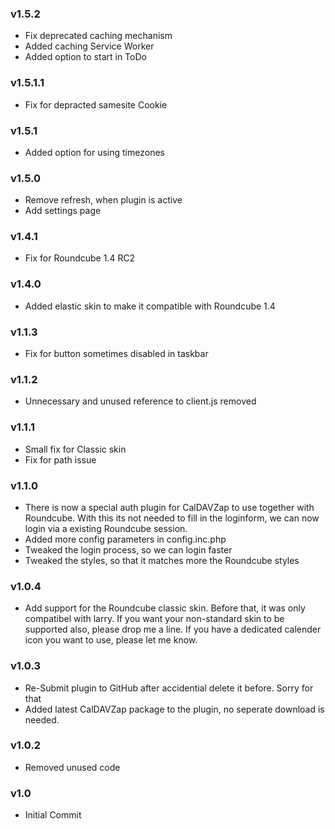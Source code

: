 ### v1.5.2
- Fix deprecated caching mechanism
- Added caching Service Worker
- Added option to start in ToDo
  
### v1.5.1.1
- Fix for depracted samesite Cookie
  
### v1.5.1
- Added option for using timezones
  
### v1.5.0
- Remove refresh, when plugin is active
- Add settings page
  
### v1.4.1
- Fix for Roundcube 1.4 RC2
  
### v1.4.0
- Added elastic skin to make it compatible with Roundcube 1.4
  
### v1.1.3
  - Fix for button sometimes disabled in taskbar

### v1.1.2
  - Unnecessary and unused reference to client.js removed 
  
### v1.1.1
  - Small fix for Classic skin
  - Fix for path issue

### v1.1.0
  - There is now a special auth plugin for CalDAVZap to use together with Roundcube. With this its not needed to fill in the loginform, we can now login via a existing Roundcube session.
  - Added more config parameters in config.inc.php
  - Tweaked the login process, so we can login faster
  - Tweaked the styles, so that it matches more the Roundcube styles
  
### v1.0.4
  - Add support for the Roundcube classic skin. Before that, it was only compatibel with larry. If you want your non-standard skin to be supported also, please drop me a line. If you have a dedicated calender icon you want to use, please let me know.

### v1.0.3
  - Re-Submit plugin to GitHub after accidential delete it before. Sorry for that
  - Added latest CalDAVZap package to the plugin, no seperate download is needed.

### v1.0.2
- Removed unused code

### v1.0
- Initial Commit